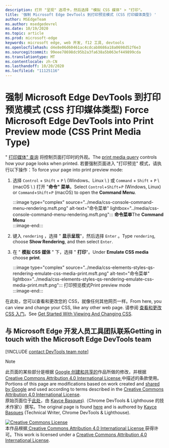 ```yaml
---
description: 打开 "呈现" 选项卡，然后选择 "模拟 CSS 媒体" > "打印"。
title: '强制 Microsoft Edge DevTools 到打印预览模式 (CSS 打印媒体类型) '
author: MSEdgeTeam
ms.author: msedgedevrel
ms.date: 10/19/2020
ms.topic: article
ms.prod: microsoft-edge
keywords: microsoft edge, web 开发, f12 工具, devtools
ms.openlocfilehash: d4e8e06d60461ac4cdcab8686a18a0698d52f6e3
ms.sourcegitcommit: 99eee78698dc95b2a3fa638a5b063ef449899cda
ms.translationtype: MT
ms.contentlocale: zh-CN
ms.lasthandoff: 10/20/2020
ms.locfileid: "11125116"
---
```

<!-- Copyright Kayce Basques 

   Licensed under the Apache License, Version 2.0 (the "License");
   you may not use this file except in compliance with the License.
   You may obtain a copy of the License at

       https://www.apache.org/licenses/LICENSE-2.0

   Unless required by applicable law or agreed to in writing, software
   distributed under the License is distributed on an "AS IS" BASIS,
   WITHOUT WARRANTIES OR CONDITIONS OF ANY KIND, either express or implied.
   See the License for the specific language governing permissions and
   limitations under the License.  -->

# <span data-ttu-id="3664b-104">强制 Microsoft Edge DevTools 到打印预览模式 (CSS 打印媒体类型) </span><span class="sxs-lookup"><span data-stu-id="3664b-104">Force Microsoft Edge DevTools into Print Preview mode (CSS Print Media Type)</span></span>  

<span data-ttu-id="3664b-105">" [打印媒体" 查询][MDNUsingMediaQueries] 将控制页面打印时的外观。</span><span class="sxs-lookup"><span data-stu-id="3664b-105">The [print media query][MDNUsingMediaQueries] controls how your page looks when printed.</span></span>  <span data-ttu-id="3664b-106">若要强制页面进入 "打印预览" 模式，请执行以下操作：</span><span class="sxs-lookup"><span data-stu-id="3664b-106">To force your page into print preview mode:</span></span>  

1.  <span data-ttu-id="3664b-107">选择 `Control` + `Shift` + `P` \ (Windows、Linux \ ) 或 `Command` + `Shift` + `P` \ (macOS \ ) 打开 "**命令" 菜单**。</span><span class="sxs-lookup"><span data-stu-id="3664b-107">Select `Control`+`Shift`+`P` \(Windows, Linux\) or `Command`+`Shift`+`P` \(macOS\) to open the **Command Menu**.</span></span>  
    
    :::image type="complex" source="../media/css-console-command-menu-rendering.msft.png" alt-text="命令菜单" lightbox="../media/css-console-command-menu-rendering.msft.png":::
       <span data-ttu-id="3664b-109">**命令菜单**</span><span class="sxs-lookup"><span data-stu-id="3664b-109">The **Command Menu**</span></span>  
    :::image-end:::  
    
1.  <span data-ttu-id="3664b-110">键入 `rendering` ，选择 " **显示呈现**"，然后选择 `Enter` 。</span><span class="sxs-lookup"><span data-stu-id="3664b-110">Type `rendering`, choose **Show Rendering**, and then select `Enter`.</span></span>  
1.  <span data-ttu-id="3664b-111">在 " **模拟 CSS 媒体** " 下，选择 " **打印**"。</span><span class="sxs-lookup"><span data-stu-id="3664b-111">Under **Emulate CSS media** choose **print**.</span></span>  
    
    :::image type="complex" source="../media/css-elements-styles-qs-rendering-emulate-css-media-print.msft.png" alt-text="命令菜单" lightbox="../media/css-elements-styles-qs-rendering-emulate-css-media-print.msft.png":::
       <span data-ttu-id="3664b-113">打印预览模式</span><span class="sxs-lookup"><span data-stu-id="3664b-113">Print preview mode</span></span>  
    :::image-end:::  
    
<span data-ttu-id="3664b-114">在此处，您可以查看和更改您的 CSS，就像任何其他网页一样。</span><span class="sxs-lookup"><span data-stu-id="3664b-114">From here, you can view and change your CSS, like any other web page.</span></span>  <span data-ttu-id="3664b-115">请参阅 [查看和更改 CSS 入门][DevToolsCSSGetStarted]。</span><span class="sxs-lookup"><span data-stu-id="3664b-115">See [Get Started With Viewing And Changing CSS][DevToolsCSSGetStarted].</span></span>  

## <span data-ttu-id="3664b-116">与 Microsoft Edge 开发人员工具团队联系</span><span class="sxs-lookup"><span data-stu-id="3664b-116">Getting in touch with the Microsoft Edge DevTools team</span></span>  

[!INCLUDE [contact DevTools team note](../includes/contact-devtools-team-note.md)]  

<!-- links -->  

[MicrosoftEdgeDevTools]: ../../devtools-guide-chromium.md "Microsoft Edge (Chromium) 开发工具 |Microsoft 文档"  
[DevToolsCSSGetStarted]: ./index.md "开始使用查看和更改 CSS |Microsoft 文档"  

[MDNUsingMediaQueries]: https://developer.mozilla.org/docs/Web/CSS/Media_Queries/Using_media_queries "使用媒体查询 |MDN"  

> [!NOTE]
> <span data-ttu-id="3664b-120">此页面的某些部分是根据 [Google 创建和共享的][GoogleSitePolicies]作品所做的修改，并根据[ Creative Commons Attribution 4.0 International License ][CCA4IL]中描述的条款使用。</span><span class="sxs-lookup"><span data-stu-id="3664b-120">Portions of this page are modifications based on work created and [shared by Google][GoogleSitePolicies] and used according to terms described in the [Creative Commons Attribution 4.0 International License][CCA4IL].</span></span>  
> <span data-ttu-id="3664b-121">原始页面位于[此处](https://developers.google.com/web/tools/chrome-devtools/css/print-preview)，由 [Kayce Basques][KayceBasques]\（Chrome DevTools \& Lighthouse 的技术作家\）撰写。</span><span class="sxs-lookup"><span data-stu-id="3664b-121">The original page is found [here](https://developers.google.com/web/tools/chrome-devtools/css/print-preview) and is authored by [Kayce Basques][KayceBasques] \(Technical Writer, Chrome DevTools \& Lighthouse\).</span></span>  

[![Creative Commons License][CCby4Image]][CCA4IL]  
<span data-ttu-id="3664b-123">本作品根据[ Creative Commons Attribution 4.0 International License ][CCA4IL]获得许可。</span><span class="sxs-lookup"><span data-stu-id="3664b-123">This work is licensed under a [Creative Commons Attribution 4.0 International License][CCA4IL].</span></span>  

[CCA4IL]: https://creativecommons.org/licenses/by/4.0  
[CCby4Image]: https://i.creativecommons.org/l/by/4.0/88x31.png  
[GoogleSitePolicies]: https://developers.google.com/terms/site-policies  
[KayceBasques]: https://developers.google.com/web/resources/contributors/kaycebasques  
